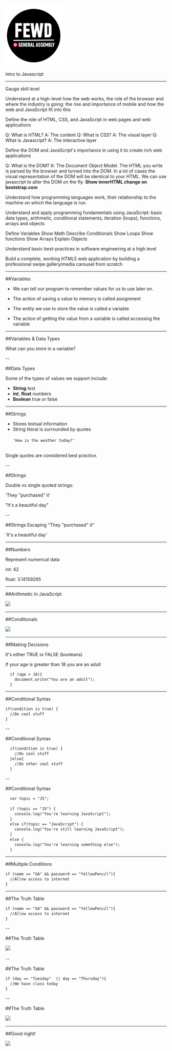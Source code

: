 ![GeneralAssemb.ly](../img/icons/FEWD_Logo.png)

Intro to Javascript

---


Gauge skill level

Understand at a high-level how the web works, the role of the browser and where the industry is going: the rise and importance of mobile and how the web and JavaScript fit into this


Define the role of HTML, CSS, and JavaScript in web pages and web applications

Q: What is HTML? A: The content
Q: What is CSS? A: The visual layer
Q: What is Javascript? A: The interactive layer


Define the DOM and JavaScript's importance in using it to create rich web applications

Q: What is the DOM?
A: The Document Object Model. The HTML you write is parsed by the browser and turned into the DOM. In a lot of cases the visual representation of the DOM will be identical to your HTML. We can use javascript to alter the DOM on the fly. **Show innerHTML change on bootstrap.com**


Understand how programming languages work, their relationship to the machine on which the language is run


Understand and apply programming fundamentals using JavaScript: basic data types, arithmetic, conditional statements, iteration (loops), functions, arrays and objects

Define Variables
Show Math
Describe Conditionals
Show Loops
Show functions
Show Arrays
Explain Objects


Understand basic best-practices in software engineering at a high level




Build a complete, working HTML5 web application by building a professional swipe gallery/media carousel from scratch

---

##Variables

* We can tell our program to remember values for us to use later on.

* The action of saving a value to memory is called assignment

* The entity we use to store the value is called a variable

* The action of getting the value from a variable is called accessing the variable

---

##Variables & Data Types

What can you store in a variable?

--

##Data Types

Some of the types of values we support include:

* __String__ text
* __int__, __float__ numbers
* __Boolean__ true or false

---


##Strings

* Stores textual information
* String literal is surrounded by quotes
<br/><br/>
```'How is the weather today?'```
<br/><br/>

Single quotes are considered best practice.

--

##Strings

Double vs single quoted strings:

'They "purchased" it'

"It's a beautiful day"

--

##Strings
Escaping
"They \"purchased\" it"

'It\'s a beautiful day'

---

##Numbers

Represent numerical data

int:         42

float:      3.14159265

---


##Arithmetic In JavaScript

![](../img/unit_1/arithmetic.jpg)

---

##Conditionals

![](../img/unit_1/cfDiagram.png)

---

##Making Decisions

It's either TRUE or FALSE (booleans)

If your age is greater than 18 you are an adult

```
  if (age > 18){
    document.write("You are an adult");
  }
```

---

##Conditional Syntax

```
if(condition is true) {
  //Do cool stuff
}
```

--

##Conditional Syntax

```
  if(condition is true) {
    //Do cool stuff
  }else{
    //Do other cool stuff
  }
```

--

##Conditional Syntax

```
  var topic = "JS";

  if (topic == "JS") {
    console.log("You're learning JavaScript");
  }
  else if(topic == "JavaScript") {
    console.log("You're still learning JavaScript");
  }
  else {
    console.log("You're learning something else");
  }
```

---

##Multiple Conditions

```
if (name == "GA" && password == "YellowPencil"){
  //Allow access to internet
}
```

---


##The Truth Table

```
if (name == "GA" && password == "YellowPencil"){
  //Allow access to internet
}
```

--

##The Truth Table

![](../img/unit_1/and_table.png)

--

##The Truth Table

```
if (day == "Tuesday"  || day == "Thursday"){
  //We have class today
}
```

--

##The Truth Table

![](../img/unit_1/or_table.png)

---

##Good night!

<img src="../img/unit_2/space_bear.gif">
